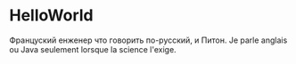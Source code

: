 # HelloWorld


Француский енженер что говорить по-русский, и Питон.
Je parle anglais ou Java seulement lorsque la science l'exige.
